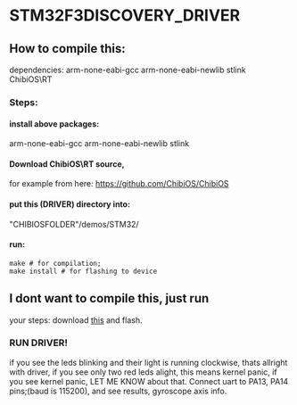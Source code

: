 # STM32F3DISCOVERY_DRIVER
## How to compile this:
dependencies:
arm-none-eabi-gcc
arm-none-eabi-newlib
stlink
ChibiOS\RT

### Steps:

#### install above packages:
arm-none-eabi-gcc
arm-none-eabi-newlib
stlink
#### Download ChibiOS\RT source, 
for example from here: https://github.com/ChibiOS/ChibiOS
#### put this (DRIVER) directory into:
"CHIBIOSFOLDER"/demos/STM32/

#### run:
```
make # for compilation;
make install # for flashing to device
```

## I dont want to compile this, just run
your steps:
download [this](./build/ch.bin)
and flash.

### RUN DRIVER!
if you see the leds blinking and their light is running clockwise,
thats allright with driver, if you see only two red leds alight, 
this means kernel panic, if you see kernel panic, LET ME KNOW about that.
Connect uart to PA13, PA14 pins;(baud is 115200), and see results, gyroscope axis info.
